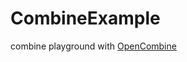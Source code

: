 # CombineExample
combine playground with [OpenCombine](https://github.com/broadwaylamb/OpenCombine)
